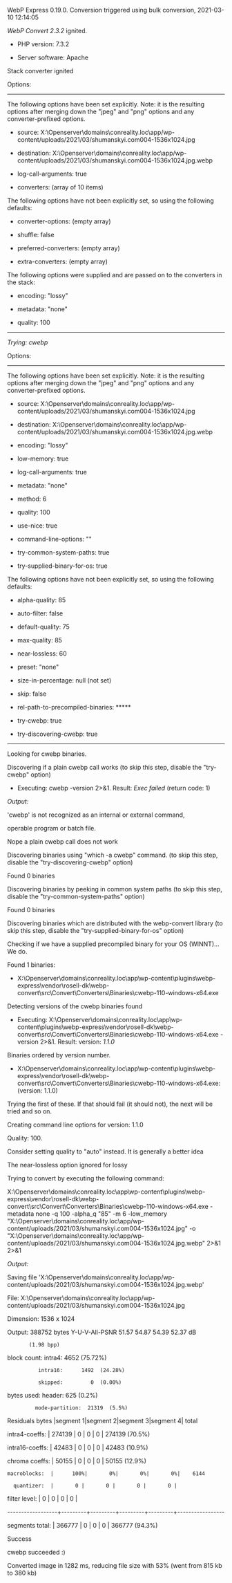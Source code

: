 WebP Express 0.19.0. Conversion triggered using bulk conversion, 2021-03-10 12:14:05

*WebP Convert 2.3.2*  ignited.
- PHP version: 7.3.2
- Server software: Apache

Stack converter ignited

Options:
------------
The following options have been set explicitly. Note: it is the resulting options after merging down the "jpeg" and "png" options and any converter-prefixed options.
- source: X:\Openserver\domains\conreality.loc\app/wp-content/uploads/2021/03/shumanskyi.com004-1536x1024.jpg
- destination: X:\Openserver\domains\conreality.loc\app/wp-content/uploads/2021/03/shumanskyi.com004-1536x1024.jpg.webp
- log-call-arguments: true
- converters: (array of 10 items)

The following options have not been explicitly set, so using the following defaults:
- converter-options: (empty array)
- shuffle: false
- preferred-converters: (empty array)
- extra-converters: (empty array)

The following options were supplied and are passed on to the converters in the stack:
- encoding: "lossy"
- metadata: "none"
- quality: 100
------------


*Trying: cwebp* 

Options:
------------
The following options have been set explicitly. Note: it is the resulting options after merging down the "jpeg" and "png" options and any converter-prefixed options.
- source: X:\Openserver\domains\conreality.loc\app/wp-content/uploads/2021/03/shumanskyi.com004-1536x1024.jpg
- destination: X:\Openserver\domains\conreality.loc\app/wp-content/uploads/2021/03/shumanskyi.com004-1536x1024.jpg.webp
- encoding: "lossy"
- low-memory: true
- log-call-arguments: true
- metadata: "none"
- method: 6
- quality: 100
- use-nice: true
- command-line-options: ""
- try-common-system-paths: true
- try-supplied-binary-for-os: true

The following options have not been explicitly set, so using the following defaults:
- alpha-quality: 85
- auto-filter: false
- default-quality: 75
- max-quality: 85
- near-lossless: 60
- preset: "none"
- size-in-percentage: null (not set)
- skip: false
- rel-path-to-precompiled-binaries: *****
- try-cwebp: true
- try-discovering-cwebp: true
------------

Looking for cwebp binaries.
Discovering if a plain cwebp call works (to skip this step, disable the "try-cwebp" option)
- Executing: cwebp -version 2>&1. Result: *Exec failed* (return code: 1)

*Output:* 
'cwebp' is not recognized as an internal or external command,
operable program or batch file.

Nope a plain cwebp call does not work
Discovering binaries using "which -a cwebp" command. (to skip this step, disable the "try-discovering-cwebp" option)
Found 0 binaries
Discovering binaries by peeking in common system paths (to skip this step, disable the "try-common-system-paths" option)
Found 0 binaries
Discovering binaries which are distributed with the webp-convert library (to skip this step, disable the "try-supplied-binary-for-os" option)
Checking if we have a supplied precompiled binary for your OS (WINNT)... We do.
Found 1 binaries: 
- X:\Openserver\domains\conreality.loc\app\wp-content\plugins\webp-express\vendor\rosell-dk\webp-convert\src\Convert\Converters\Binaries\cwebp-110-windows-x64.exe
Detecting versions of the cwebp binaries found
- Executing: X:\Openserver\domains\conreality.loc\app\wp-content\plugins\webp-express\vendor\rosell-dk\webp-convert\src\Convert\Converters\Binaries\cwebp-110-windows-x64.exe -version 2>&1. Result: version: *1.1.0*
Binaries ordered by version number.
- X:\Openserver\domains\conreality.loc\app\wp-content\plugins\webp-express\vendor\rosell-dk\webp-convert\src\Convert\Converters\Binaries\cwebp-110-windows-x64.exe: (version: 1.1.0)
Trying the first of these. If that should fail (it should not), the next will be tried and so on.
Creating command line options for version: 1.1.0
Quality: 100. 
Consider setting quality to "auto" instead. It is generally a better idea
The near-lossless option ignored for lossy
Trying to convert by executing the following command:
X:\Openserver\domains\conreality.loc\app\wp-content\plugins\webp-express\vendor\rosell-dk\webp-convert\src\Convert\Converters\Binaries\cwebp-110-windows-x64.exe -metadata none -q 100 -alpha_q "85" -m 6 -low_memory "X:\Openserver\domains\conreality.loc\app/wp-content/uploads/2021/03/shumanskyi.com004-1536x1024.jpg" -o "X:\Openserver\domains\conreality.loc\app/wp-content/uploads/2021/03/shumanskyi.com004-1536x1024.jpg.webp" 2>&1 2>&1

*Output:* 
Saving file 'X:\Openserver\domains\conreality.loc\app/wp-content/uploads/2021/03/shumanskyi.com004-1536x1024.jpg.webp'
File:      X:\Openserver\domains\conreality.loc\app/wp-content/uploads/2021/03/shumanskyi.com004-1536x1024.jpg
Dimension: 1536 x 1024
Output:    388752 bytes Y-U-V-All-PSNR 51.57 54.87 54.39   52.37 dB
           (1.98 bpp)
block count:  intra4:       4652  (75.72%)
              intra16:      1492  (24.28%)
              skipped:         0  (0.00%)
bytes used:  header:            625  (0.2%)
             mode-partition:  21319  (5.5%)
 Residuals bytes  |segment 1|segment 2|segment 3|segment 4|  total
  intra4-coeffs:  |  274139 |       0 |       0 |       0 |  274139  (70.5%)
 intra16-coeffs:  |   42483 |       0 |       0 |       0 |   42483  (10.9%)
  chroma coeffs:  |   50155 |       0 |       0 |       0 |   50155  (12.9%)
    macroblocks:  |      100%|       0%|       0%|       0%|    6144
      quantizer:  |       0 |       0 |       0 |       0 |
   filter level:  |       0 |       0 |       0 |       0 |
------------------+---------+---------+---------+---------+-----------------
 segments total:  |  366777 |       0 |       0 |       0 |  366777  (94.3%)

Success
cwebp succeeded :)

Converted image in 1282 ms, reducing file size with 53% (went from 815 kb to 380 kb)
